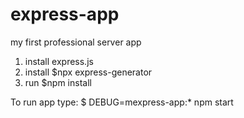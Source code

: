 # express-app
my first professional server app

1. install express.js
2. install $npx express-generator
3. run $npm install


To run app type: $ DEBUG=mexpress-app:* npm start

